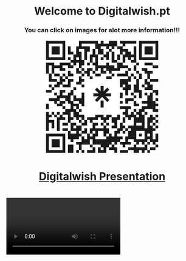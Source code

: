 <h1 align = "center"> Welcome to Digitalwish.pt </h1>
<h3 align = "center"> You can click on images for alot more information!!! </h3>
<p align = "center">
<a href="https://linktr.ee/digitalwish"> <img src="https://github.com/Digitalwish/.github/blob/main/profile/digitalwishqr.png" width="300" height="300"</a>
</p>
<h1 align = "center"> Digitalwish Presentation<h1>


<video src="https://user-images.githubusercontent.com/3881594/190196331-e4b088dd-6029-4a23-9737-c2c74ab111cc.mp4"></video>

  
  
  
  
  
  
  
  
  
  
  
  
  

